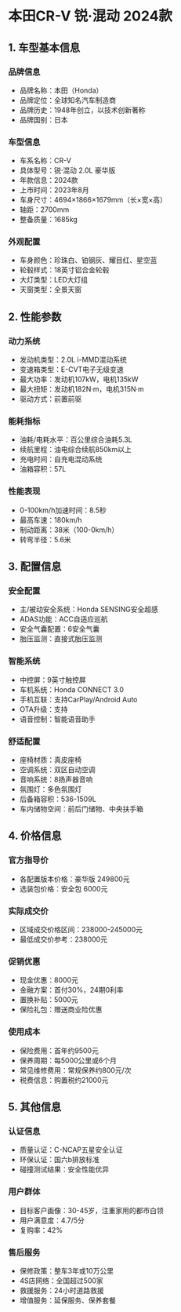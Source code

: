 # 本田CR-V 锐·混动 2024款

## 1. 车型基本信息
### 品牌信息
- 品牌名称：本田（Honda）
- 品牌定位：全球知名汽车制造商
- 品牌历史：1948年创立，以技术创新著称
- 品牌国别：日本

### 车型信息
- 车系名称：CR-V
- 具体型号：锐·混动 2.0L 豪华版
- 年款信息：2024款
- 上市时间：2023年8月
- 车身尺寸：4694×1866×1679mm（长×宽×高）
- 轴距：2700mm
- 整备质量：1685kg

### 外观配置
- 车身颜色：珍珠白、铂钢灰、耀目红、星空蓝
- 轮毂样式：18英寸铝合金轮毂
- 大灯类型：LED大灯组
- 天窗类型：全景天窗

## 2. 性能参数
### 动力系统
- 发动机类型：2.0L i-MMD混动系统
- 变速箱类型：E-CVT电子无级变速
- 最大功率：发动机107kW，电机135kW
- 最大扭矩：发动机182N·m，电机315N·m
- 驱动方式：前置前驱

### 能耗指标
- 油耗/电耗水平：百公里综合油耗5.3L
- 续航里程：油电综合续航850km以上
- 充电时间：自充电混动系统
- 油箱容积：57L

### 性能表现
- 0-100km/h加速时间：8.5秒
- 最高车速：180km/h
- 制动距离：38米（100-0km/h）
- 转弯半径：5.6米

## 3. 配置信息
### 安全配置
- 主/被动安全系统：Honda SENSING安全超感
- ADAS功能：ACC自适应巡航
- 安全气囊配置：6安全气囊
- 胎压监测：直接式胎压监测

### 智能系统
- 中控屏：9英寸触控屏
- 车机系统：Honda CONNECT 3.0
- 手机互联：支持CarPlay/Android Auto
- OTA升级：支持
- 语音控制：智能语音助手

### 舒适配置
- 座椅材质：真皮座椅
- 空调系统：双区自动空调
- 音响系统：8扬声器音响
- 氛围灯：多色氛围灯
- 后备箱容积：536-1509L
- 车内储物空间：前后门储物、中央扶手箱

## 4. 价格信息
### 官方指导价
- 各配置版本价格：豪华版 249800元
- 选装包价格：安全包 6000元

### 实际成交价
- 区域成交价格区间：238000-245000元
- 最低成交价参考：238000元

### 促销优惠
- 现金优惠：8000元
- 金融方案：首付30%，24期0利率
- 置换补贴：5000元
- 保险礼包：赠送商业险优惠

### 使用成本
- 保险费用：首年约9500元
- 保养周期：每5000公里或6个月
- 常见维修费用：常规保养约800元/次
- 税费信息：购置税约21000元

## 5. 其他信息
### 认证信息
- 质量认证：C-NCAP五星安全认证
- 环保认证：国六b排放标准
- 碰撞测试结果：安全性能优异

### 用户群体
- 目标客户画像：30-45岁，注重家用的都市白领
- 用户满意度：4.7/5分
- 复购率：42%

### 售后服务
- 保修政策：整车3年或10万公里
- 4S店网络：全国超过500家
- 救援服务：24小时道路救援
- 增值服务：延保服务、保养套餐